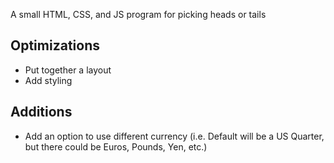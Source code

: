 A small HTML, CSS, and JS program for picking heads or tails

## Optimizations

- Put together a layout
- Add styling

## Additions

- Add an option to use different currency (i.e. Default will be a US Quarter, but there could be Euros, Pounds, Yen, etc.)